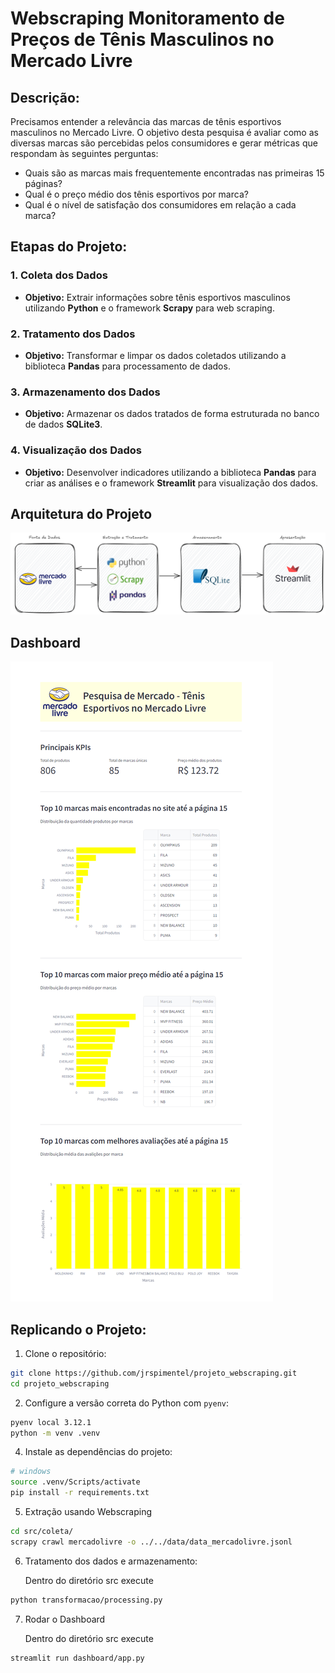 # Webscraping Monitoramento de Preços de Tênis Masculinos no Mercado Livre

## **Descrição**: 

Precisamos entender a relevância das marcas de tênis esportivos masculinos no Mercado Livre. O objetivo desta pesquisa é avaliar como as diversas marcas são percebidas pelos consumidores e gerar métricas que respondam às seguintes perguntas:

- Quais são as marcas mais frequentemente encontradas nas primeiras 15 páginas?
- Qual é o preço médio dos tênis esportivos por marca?
- Qual é o nível de satisfação dos consumidores em relação a cada marca?

## Etapas do Projeto:

### 1. Coleta dos Dados
- **Objetivo:** Extrair informações sobre tênis esportivos masculinos utilizando **Python** e o framework **Scrapy** para web scraping.

### 2. Tratamento dos Dados
- **Objetivo:** Transformar e limpar os dados coletados utilizando a biblioteca **Pandas** para processamento de dados.

### 3. Armazenamento dos Dados
- **Objetivo:** Armazenar os dados tratados de forma estruturada no banco de dados **SQLite3**.

### 4. Visualização dos Dados
- **Objetivo:** Desenvolver indicadores utilizando a biblioteca **Pandas** para criar as análises e o framework **Streamlit** para visualização dos dados.

## Arquitetura do Projeto

![arquitetura](/pics/arquitetura.png)

## Dashboard

![dashboard](pics/app_streamlit.png)

## Replicando o Projeto:

1. Clone o repositório:

```bash
git clone https://github.com/jrspimentel/projeto_webscraping.git
cd projeto_webscraping
```
 2. Configure a versão correta do Python com `pyenv`:
```bash
pyenv local 3.12.1
python -m venv .venv
```
4. Instale as dependências do projeto:
```bash
# windows
source .venv/Scripts/activate 
pip install -r requirements.txt
```
5. Extração usando Webscraping
```bash
cd src/coleta/
scrapy crawl mercadolivre -o ../../data/data_mercadolivre.jsonl
```

6. Tratamento dos dados e armazenamento:

    Dentro do diretório src execute
```bash
python transformacao/processing.py
```
7. Rodar o Dashboard

    Dentro do diretório src execute
```bash
streamlit run dashboard/app.py
````